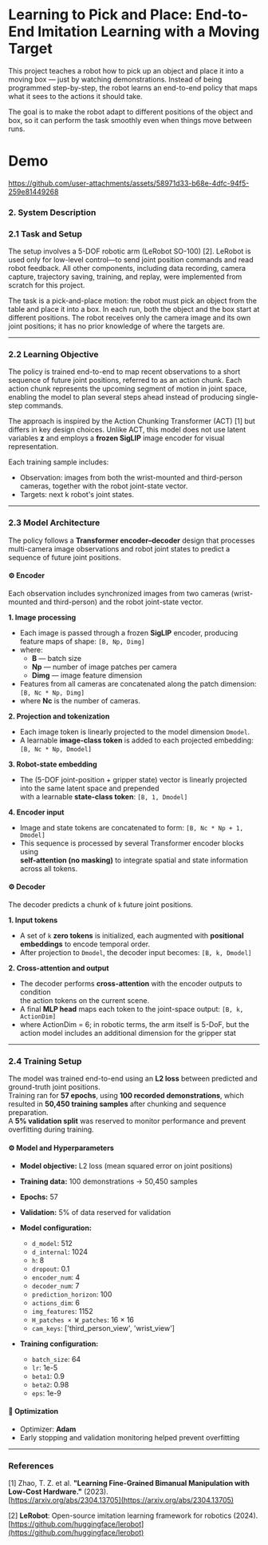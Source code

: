 # Learning to Pick and Place: End-to-End Imitation Learning with a Moving Target
This project teaches a robot how to pick up an object and place it into a moving box — just by watching demonstrations.
Instead of being programmed step-by-step, the robot learns an end-to-end policy that maps what it sees to the actions it should take.

The goal is to make the robot adapt to different positions of the object and box, so it can perform the task smoothly even when things move between runs.

# Demo
https://github.com/user-attachments/assets/58971d33-b68e-4dfc-94f5-259e81449268

### 2. System Description
### 2.1 Task and Setup

The setup involves a 5-DOF robotic arm (LeRobot SO-100) [2].
LeRobot is used only for low-level control—to send joint position commands and read robot feedback.
All other components, including data recording, camera capture, trajectory saving, training, and replay, were implemented from scratch for this project.

The task is a pick-and-place motion: the robot must pick an object from the table and place it into a box.
In each run, both the object and the box start at different positions.
The robot receives only the camera image and its own joint positions; it has no prior knowledge of where the targets are.

---

### 2.2 Learning Objective

The policy is trained end-to-end to map recent observations to a short sequence of future joint positions, referred to as an action chunk.
Each action chunk represents the upcoming segment of motion in joint space, enabling the model to plan several steps ahead instead of producing single-step commands.

The approach is inspired by the Action Chunking Transformer (ACT) [1] but differs in key design choices.
Unlike ACT, this model does not use latent variables **z** and employs a **frozen SigLIP** image encoder for visual representation.

Each training sample includes:

  - Observation: images from both the wrist-mounted and third-person cameras, together with the robot joint-state vector.
  - Targets: next k robot's joint states.
---

### 2.3 Model Architecture

The policy follows a **Transformer encoder–decoder** design that processes multi-camera image observations and robot joint states to predict a sequence of future joint positions.


#### ⚙️ Encoder

Each observation includes synchronized images from two cameras (wrist-mounted and third-person) and the robot joint-state vector.

**1. Image processing**
  - Each image is passed through a frozen **SigLIP** encoder, producing feature maps of shape:
    ` [B, Np, Dimg] `
  - where:
      - **B** — batch size  
      - **Np** — number of image patches per camera  
      - **Dimg** — image feature dimension  
  - Features from all cameras are concatenated along the patch dimension:
    ` [B, Nc * Np, Dimg] `
  - where **Nc** is the number of cameras.

**2. Projection and tokenization**
  - Each image token is linearly projected to the model dimension `Dmodel`.  
  - A learnable **image-class token** is added to each projected embedding:
    ` [B, Nc * Np, Dmodel] `

**3. Robot-state embedding**
  - The (5-DOF joint-position + gripper state) vector is linearly projected into the same latent space and prepended  
    with a learnable **state-class token**:
    ` [B, 1, Dmodel] `

**4. Encoder input**
  - Image and state tokens are concatenated to form:
    ` [B, Nc * Np + 1, Dmodel] `
  - This sequence is processed by several Transformer encoder blocks using  
    **self-attention (no masking)** to integrate spatial and state information across all tokens.

#### ⚙️ Decoder

The decoder predicts a chunk of `k` future joint positions.

**1. Input tokens**
  - A set of `k` **zero tokens** is initialized, each augmented with **positional embeddings** to encode temporal order.
  - After projection to `Dmodel`, the decoder input becomes:
    ` [B, k, Dmodel] `

**2. Cross-attention and output**
  - The decoder performs **cross-attention** with the encoder outputs to condition  
    the action tokens on the current scene.  
  - A final **MLP head** maps each token to the joint-space output:
    ` [B, k, ActionDim] `
  - where ActionDim = 6; in robotic terms, the arm itself is 5-DoF, but the action model includes an additional dimension for the gripper stat

---

### 2.4 Training Setup

The model was trained end-to-end using an **L2 loss** between predicted and ground-truth joint positions.  
Training ran for **57 epochs**, using **100 recorded demonstrations**, which resulted in **50,450 training samples** after chunking and sequence preparation.  
A **5% validation split** was reserved to monitor performance and prevent overfitting during training.

#### ⚙️ Model and Hyperparameters

  - **Model objective:** L2 loss (mean squared error on joint positions)  
  - **Training data:** 100 demonstrations → 50,450 samples  
  - **Epochs:** 57  
  - **Validation:** 5% of data reserved for validation  

  - **Model configuration:**
      - `d_model`: 512  
      - `d_internal`: 1024  
      - `h`: 8  
      - `dropout`: 0.1  
      - `encoder_num`: 4  
      - `decoder_num`: 7  
      - `prediction_horizon`: 100  
      - `actions_dim`: 6  
      - `img_features`: 1152  
      - `H_patches × W_patches`: 16 × 16  
      - `cam_keys`: ['third_person_view', 'wrist_view']  

  - **Training configuration:**
      - `batch_size`: 64  
      - `lr`: 1e-5  
      - `beta1`: 0.9  
      - `beta2`: 0.98  
      - `eps`: 1e-9  

#### 🧠 Optimization

  - Optimizer: **Adam**  
  - Early stopping and validation monitoring helped prevent overfitting

---

### References

[1] Zhao, T. Z. et al. **"Learning Fine-Grained Bimanual Manipulation with Low-Cost Hardware."** (2023).  
[https://arxiv.org/abs/2304.13705](https://arxiv.org/abs/2304.13705)


[2] **LeRobot**: Open-source imitation learning framework for robotics (2024).  
[https://github.com/huggingface/lerobot](https://github.com/huggingface/lerobot)






